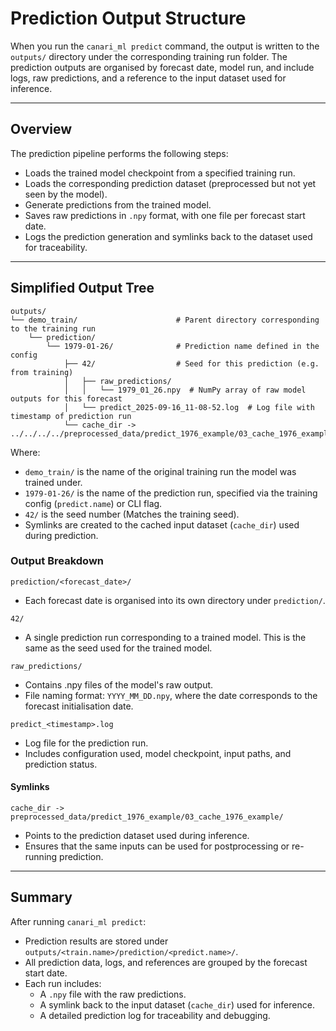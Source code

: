 # Prediction Output Structure

When you run the `canari_ml predict` command, the output is written to the `outputs/` directory under the corresponding training run folder. The prediction outputs are organised by forecast date, model run, and include logs, raw predictions, and a reference to the input dataset used for inference.

---

## Overview

The prediction pipeline performs the following steps:

- Loads the trained model checkpoint from a specified training run.
- Loads the corresponding prediction dataset (preprocessed but not yet seen by the model).
- Generate predictions from the trained model.
- Saves raw predictions in `.npy` format, with one file per forecast start date.
- Logs the prediction generation and symlinks back to the dataset used for traceability.

---

## Simplified Output Tree

```console
outputs/
└── demo_train/                      # Parent directory corresponding to the training run
    └── prediction/
        └── 1979-01-26/              # Prediction name defined in the config
            ├── 42/                  # Seed for this prediction (e.g. from training)
            │   ├── raw_predictions/
            │   │   └── 1979_01_26.npy  # NumPy array of raw model outputs for this forecast
            │   └── predict_2025-09-16_11-08-52.log  # Log file with timestamp of prediction run
            └── cache_dir -> ../../../../preprocessed_data/predict_1976_example/03_cache_1976_example/
```

Where:

- `demo_train/` is the name of the original training run the model was trained under.
- `1979-01-26/` is the name of the prediction run, specified via the training config (`predict.name`) or CLI flag.
- `42/` is the seed number (Matches the training seed).
- Symlinks are created to the cached input dataset (`cache_dir`) used during prediction.

### Output Breakdown

`prediction/<forecast_date>/`

- Each forecast date is organised into its own directory under `prediction/`.

`42/`

- A single prediction run corresponding to a trained model. This is the same as the seed used for the trained model.

`raw_predictions/`

- Contains .npy files of the model's raw output.
- File naming format: `YYYY_MM_DD.npy`, where the date corresponds to the forecast initialisation date.

`predict_<timestamp>.log`

- Log file for the prediction run.
- Includes configuration used, model checkpoint, input paths, and prediction status.

#### Symlinks

`cache_dir -> preprocessed_data/predict_1976_example/03_cache_1976_example/`

- Points to the prediction dataset used during inference.
- Ensures that the same inputs can be used for postprocessing or re-running prediction.

---

## Summary

After running `canari_ml predict`:

- Prediction results are stored under `outputs/<train.name>/prediction/<predict.name>/`.
- All prediction data, logs, and references are grouped by the forecast start date.
- Each run includes:
    - A `.npy` file with the raw predictions.
    - A symlink back to the input dataset (`cache_dir`) used for inference.
    - A detailed prediction log for traceability and debugging.
